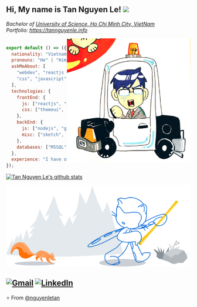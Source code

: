 <h2> Hi, My name is Tan Nguyen Le! <img src="https://media.giphy.com/media/IfsByYYHyNlnINT46g/giphy.gif" width="70"></h2>
<p><em>Bachelor of <a href="https://en.hcmus.edu.vn/">University of Science, Ho Chi Minh City, VietNam</a>
<br>Portfolio: <a href = "https://tannguyenle.info/about/">https://tannguyenle.info</a>
</em></p>

<img align='right' src="https://github.com/nguyenletan/nguyenletan/blob/master/boy2.png" width="338">

```js

export default () => ({
  nationality: "Vietnam",
  pronouns: "He" | "Him",
  askMeAbout: [
    "webdev", "reactjs dev", "front-end dev", "html",
    "css", "javascript", "typescript", "graphql", "nodejs"
  ],
  technologies: {
    frontEnd: {
      js: ["reactjs", "angular", "vuejs"],
      css: ["themeui", "bootstrap", "tailwind"]
    },
    backEnd: {
      js: ["nodejs", "graphql", "express", "fastify],
      misc: ["sketch", "macos", "windows"]
    },
    databases: ["MSSQL", "MySQL", "Postgresql"]
  },
  experience: "I have over 10 years in software development." 
});

```

[![Tan Nguyen Le's github stats](https://github-readme-stats.vercel.app/api?username=nguyenletan&hide=["prs"])](https://github.com/anuraghazra/github-readme-stats)

<img src="https://github.com/nguyenletan/nguyenletan/blob/master/inbox-zero.svg">

<a href="mailto:souvikghosh199831@gmail.com"><img src="https://img.shields.io/badge/-Gmail-c14438?style=flat-square&logo=Gmail&logoColor=white&link=mailto:nguyenletan@gmail.com" alt="Gmail"></a>
<a href="https://www.linkedin.com/in/tan-nguyen-le-b3797023/?originalSubdomain=in"><img src="https://img.shields.io/badge/LinkedIn-%230077B5.svg?&style=flat-square&logo=linkedin&logoColor=white" alt="LinkedIn"></a>
---

⭐️ From [@nguyenletan](https://github.com/nguyenletan)
